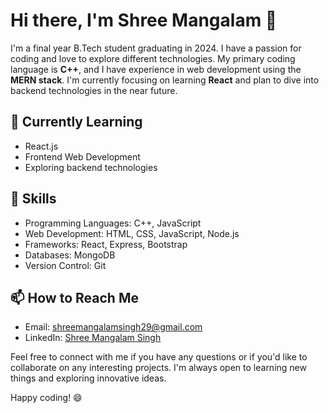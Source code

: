 # Hi there, I'm Shree Mangalam 👋

I'm a final year B.Tech student graduating in 2024. I have a passion for coding and love to explore different technologies. My primary coding language is **C++**, and I have experience in web development using the **MERN stack**. I'm currently focusing on learning **React** and plan to dive into backend technologies in the near future.

## 🌱 Currently Learning

- React.js
- Frontend Web Development
- Exploring backend technologies

## 💼 Skills

- Programming Languages: C++, JavaScript
- Web Development: HTML, CSS, JavaScript, Node.js
- Frameworks: React, Express, Bootstrap
- Databases: MongoDB
- Version Control: Git

## 📫 How to Reach Me

- Email: shreemangalamsingh29@gmail.com
- LinkedIn: [Shree Mangalam Singh](https://www.linkedin.com/in/shree-mangalam-singh-6320741b7)

Feel free to connect with me if you have any questions or if you'd like to collaborate on any interesting projects. I'm always open to learning new things and exploring innovative ideas.

Happy coding! 😄
